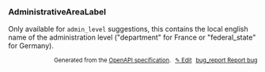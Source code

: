 <!--- This is a generated file, do not edit! -->
<!--- [START woosmap_http_schema_administrativearealabel] -->
<h3 class="schema-object" id="AdministrativeAreaLabel">AdministrativeAreaLabel</h3>

Only available for `admin_level` suggestions, this contains the local english name of the administration level ("department" for France or "federal_state" for Germany).

<p style="text-align: right; font-size: smaller;">Generated from the <a data-label="openapi-github" href="https://github.com/woosmap/openapi-specification" title="Woosmap OpenAPI Specification" class="external">OpenAPI specification</a>.
<a data-label="openapi-github-woosmap-http-schema-administrativearealabel" data-action="edit" style="margin-left: 5px;" href="https://github.com/woosmap/openapi-specification/blob/main/specification/schemas/AdministrativeAreaLabel.yml" title="Edit on GitHub">✎ Edit</a>
<a data-label="openapi-github-woosmap-http-schema-administrativearealabel" data-action="bug" style="margin-left: 5px;" href="https://github.com/woosmap/openapi-specification/issues/new?assignees=&labels=type%3A+bug%2C+triage+me&template=bug_report.md&title=[schemas] Bug - AdministrativeAreaLabel" title="File bug for schemas on GitHub"><span class="material-icons">bug_report</span> Report bug</a>
</p>

<!--- [END woosmap_http_schema_administrativearealabel] -->
